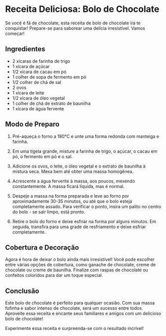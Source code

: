 # Receita Deliciosa: Bolo de Chocolate
Se você é fã de chocolate, esta receita de bolo de chocolate irá te conquistar! Prepare-se para saborear uma delícia irresistível. Vamos começar!

## Ingredientes
- 2 xícaras de farinha de trigo
- 1 xícara de açúcar
- 1/2 xícara de cacau em pó
- 1 colher de sopa de fermento em pó
- 1/2 colher de chá de sal
- 2 ovos
- 1 xícara de leite
- 1/2 xícara de óleo vegetal
- 1 colher de chá de extrato de baunilha
- 1 xícara de água fervente

## Modo de Preparo
1. Pré-aqueça o forno a 180°C e unte uma forma redonda com manteiga e farinha.

1. Em uma tigela grande, misture a farinha de trigo, o açúcar, o cacau em pó, o fermento em pó e o sal.

1. Adicione os ovos, o leite, o óleo vegetal e o extrato de baunilha à mistura seca. Mexa bem até obter uma massa homogênea.

1. Acrescente a água fervente à massa, aos poucos, mexendo constantemente. A massa ficará líquida, mas é normal.

1. Despeje a massa na forma preparada e leve ao forno por aproximadamente 30-35 minutos, ou até que o bolo esteja completamente assado. Para verificar o ponto, insira um palito no centro do bolo - se sair limpo, está pronto.

1. Retire o bolo do forno e deixe esfriar na forma por alguns minutos. Em seguida, transfira para uma grade de resfriamento e deixe esfriar completamente.

## Cobertura e Decoração
Agora é hora de deixar o bolo ainda mais irresistível! Você pode escolher entre várias opções de cobertura, como ganache de chocolate, creme de chocolate ou creme de baunilha. Finalize com raspas de chocolate ou confeitos coloridos para dar um toque especial.

## Conclusão
Este bolo de chocolate é perfeito para qualquer ocasião. Com sua massa fofinha e sabor intenso de chocolate, será um sucesso entre todos. Aproveite essa receita e encante seus familiares e amigos com um delicioso bolo de chocolate!

Experimente essa receita e surpreenda-se com o resultado incrível!